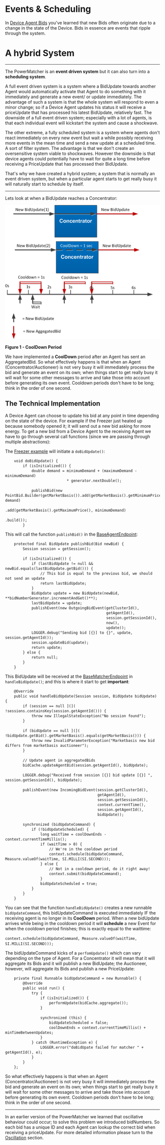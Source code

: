 # Events & Scheduling

In [Device Agent Bids](Bids.md) you've learned that new Bids often originate due to a change in the state of the Device. Bids in essence are events that ripple through the system. 

# A hybrid System

***

The PowerMatcher is an **event driven system** but it can also turn into a **scheduling system**. 

A full event driven system is a system where a BidUpdate towards another Agent would automatically activate that Agent to do something with it immediately and generate a new event/ or update immediately. The advantage of such a system is that the whole system will respond to even a minor change; so if a Device Agent updates his status it will receive a priceUpdate that has processed his latest BidUpdate, relatively fast. The downside of a full event driven system; especially with a lot of agents, is that each individual event will kickstart the system and cause a shockwave.

The other extreme, a fully scheduled system is a system where agents don't react immediately on every new event but wait a while possibly receiving more events in the mean time and send a new update at a scheduled time. A sort of filter system. The advantage is that we don't create an oversensitive system viable to shockwaves. However the downside is that device agents could potentially have to wait for quite a long time before receiving a PriceUpdate that has processed their BidUpdate.

That's why we have created a hybrid system; a system that is normally an event driven system, but when a particular agent starts to get really busy it will naturally start to schedule by itself. 

----------------------

Lets look at when a BidUpdate reaches a Concentrator:

![](cooldown.png)

**Figure 1 - CoolDown Period**

We have implemented a **CoolDown** period after an Agent has sent an AggregatedBid. So what effectively happens is that when an Agent (Concentrator/Auctioneer) is not very busy it will immediately process the bid and generate an event on its own; when things start to get really busy it will wait for some other messages to arrive and take those into account before generating its own event. Cooldown periods don't have to be long; think in the order of one second. 

## The Technical Implementation

A Device Agent can choose to update his bid at any point in time depending on the state of the device. For example if the Freezer just heated up because somebody opened it; it will send out a new bid asking for more energy. To get a new bid from a Device Agent to the receiving Agent we have to go through several call functions (since we are passing through multiple abstractions):

The [Freezer example](https://github.com/flexiblepower/powermatcher/blob/master/net.powermatcher.examples/src/net/powermatcher/examples/Freezer.java)  will initiate a `doBidUpdate()`:

```
    void doBidUpdate() {
        if (isInitialized()) {
            double demand = minimumDemand + (maximumDemand - minimumDemand)
                            * generator.nextDouble();

            publishBid(new PointBid.Builder(getMarketBasis()).add(getMarketBasis().getMinimumPrice(), demand)
                                                             .add(getMarketBasis().getMaximumPrice(), minimumDemand)
                                                             .build());
        }
```

This will call the function `publishBid()` in the [BaseAgentEndpoint](https://github.com/flexiblepower/powermatcher/blob/master/net.powermatcher.core/src/net/powermatcher/core/BaseAgentEndpoint.java):

```
    protected final BidUpdate publishBid(Bid newBid) {
        Session session = getSession();

        if (isInitialized()) {
            if (lastBidUpdate != null && newBid.equals(lastBidUpdate.getBid())) {
                // This bid is equal to the previous bid, we should not send an update
                return lastBidUpdate;
            }
            BidUpdate update = new BidUpdate(newBid, **bidNumberGenerator.incrementAndGet()**);
            lastBidUpdate = update;
            publishEvent(new OutgoingBidEvent(getClusterId(),
                                              getAgentId(),
                                              session.getSessionId(),
                                              now(),
                                              update));
            LOGGER.debug("Sending bid [{}] to {}", update, session.getAgentId());
            session.updateBid(update);
            return update;
        } else {
            return null;
        }
    }
```

This BidUpdate will be received at the [BaseMatcherEndpoint](https://github.com/flexiblepower/powermatcher/blob/master/net.powermatcher.core/src/net/powermatcher/core/BaseMatcherEndpoint.java) in `handleBidUpdate()`; and this is where it start to get **important**:

```
    @Override
    public void handleBidUpdate(Session session, BidUpdate bidUpdate) {
        if (session == null ](]( !sessions.containsKey(session.getAgentId())) {
            throw new IllegalStateException("No session found");
        }

        if (bidUpdate == null ](]( !bidUpdate.getBid().getMarketBasis().equals(getMarketBasis())) {
            throw new InvalidParameterException("Marketbasis new bid differs from marketbasis auctioneer");
        }

        // Update agent in aggregatedBids
        bidCache.updateAgentBid(session.getAgentId(), bidUpdate);

        LOGGER.debug("Received from session [{}] bid update [{}] ", session.getSessionId(), bidUpdate);

        publishEvent(new IncomingBidEvent(session.getClusterId(),
                                          getAgentId(),
                                          session.getSessionId(),
                                          context.currentTime(),
                                          session.getAgentId(),
                                          bidUpdate));

        synchronized (bidUpdateCommand) {
            if (!bidUpdateScheduled) {
                long waitTime = coolDownEnds - context.currentTimeMillis();
                if (waitTime > 0) {
                    // We're in the cooldown period
                    context.schedule(bidUpdateCommand, Measure.valueOf(waitTime, SI.MILLI(SI.SECOND)));
                } else {
                    // Not in a cooldown period, do it right away!
                    context.submit(bidUpdateCommand);
                }
                bidUpdateScheduled = true;
            }
        }
    }
```

You can see that the function `handleBidUpdate()` creates a new runnable `bidUpdateCommand`, this bidUpdateCommand is executed immediately IF the receiving agent is no longer in its **CoolDown** period. When a new bidUpdate arrives while being in the cooldown period it will **schedule** a new Event for when the cooldown period finishes; this is exactly equal to the waittime: 

`context.schedule(bidUpdateCommand, Measure.valueOf(waitTime, SI.MILLI(SI.SECOND)));`

The bidUpdateCommand kicks of a `perfomUpdate()` which can vary depending on the type of Agent. For a Concentrator it will mean that it will aggregate its Bids and it will publish a new BidUpdate; the Auctioneer, however, will aggregate its Bids and publish a new PriceUpdate:

```
    private final Runnable bidUpdateCommand = new Runnable() {
        @Override
        public void run() {
            try {
                if (isInitialized()) {
                    performUpdate(bidCache.aggregate());
                }

                synchronized (this) {
                    bidUpdateScheduled = false;
                    coolDownEnds = context.currentTimeMillis() + minTimeBetweenUpdates;
                }
            } catch (RuntimeException e) {
                LOGGER.error("doBidUpate failed for matcher " + getAgentId(), e);
            }
        }
    };
```
So what effectively happens is that when an Agent (Concentrator/Auctioneer) is not very busy it will immediately process the bid and generate an event on its own; when things start to get really busy it will wait for some other messages to arrive and take those into account before generating its own event. Cooldown periods don't have to be long; think in the order of one second.

----------------------------------
In an earlier version of the PowerMatcher we learned that oscillative behaviour could occur; to solve this problem we introduced bidNumbers. So each bid has a unique ID and each Agent can lookup the correct bid when receiving a priceUpdate. For more detailed information please turn to the [Oscillation](https://github.com/flexiblepower/powermatcher/wiki/Oscillation) section. 

